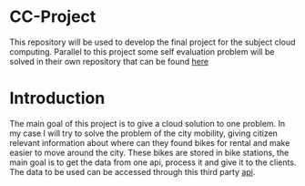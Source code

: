 # CC-Project
This repository will be used to develop the final project for the subject cloud computing. Parallel to this project some self evaluation problem will be solved in their own repository that can be found [here](https://github.com/FernandoRoldan93/Ejercicios-CC)

# Introduction
The main goal of this project is to give a cloud solution to one problem. In my case I will try to solve the problem of the city mobility, giving citizen relevant information about where can they found bikes for rental and make easier to move around the city. These bikes are stored in bike stations, the main goal is to get the data from one api, process it and give it to the clients. The data to be used can be accessed through this third party [api](http://api.citybik.es/v2/).
